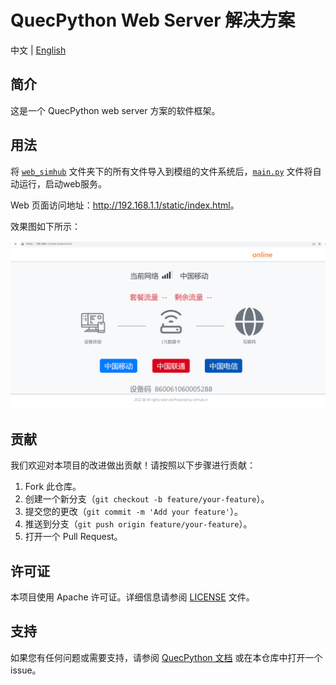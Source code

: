 # QuecPython Web Server 解决方案

中文 | [English](readme.md)

## 简介

这是一个 QuecPython web  server 方案的软件框架。

## 用法

将 [`web_simhub`](./web_simhub) 文件夹下的所有文件导入到模组的文件系统后，[`main.py`](./web_simhub/main.py) 文件将自动运行，启动web服务。

Web 页面访问地址：<http://192.168.1.1/static/index.html>。

效果图如下所示：

![](./webpage.png)

## 贡献

我们欢迎对本项目的改进做出贡献！请按照以下步骤进行贡献：

1. Fork 此仓库。
2. 创建一个新分支（`git checkout -b feature/your-feature`）。
3. 提交您的更改（`git commit -m 'Add your feature'`）。
4. 推送到分支（`git push origin feature/your-feature`）。
5. 打开一个 Pull Request。

## 许可证

本项目使用 Apache 许可证。详细信息请参阅 [LICENSE](LICENSE) 文件。

## 支持

如果您有任何问题或需要支持，请参阅 [QuecPython 文档](https://python.quectel.com/doc) 或在本仓库中打开一个 issue。
